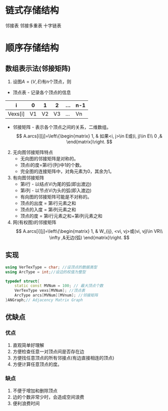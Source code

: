 
# 链式存储结构
邻接表
邻接多重表
十字链表
# 顺序存储结构
## 数组表示法(邻接矩阵)
1.  设图$A=(V,E)$有n个顶点，则
  - 顶点表 - 记录各个顶点的信息

| i         | 0   | 1   | 2   | …   | n-1 |
|-----------|-----|-----|-----|-----|-----|
| Vexs[i] | V1  | V2  | V3  | …   | Vn  |

- 邻接矩阵 - 表示各个顶点之间的关系，二维数组。
$$
A.arcs[i][j]=\left\{\begin{matrix}
1,  & 如果<i, j>\in E或(i, j)\in E\\
 0 ,&
\end{matrix}\right.
$$

2.  无向图邻接矩阵特点
    - 无向图的邻接矩阵是对称的。
    - 顶点i的度=第i行(列)中1的个数。
    - 完全图的连接矩阵中，对角元素为0，其余为1。
3.  有向图邻接矩阵
    - 第i行 - 以结点Vi为尾的弧(即出渡边)
    - 第i列 - 以节点Vi为头的弧(即入渡边)
    - 有向图的邻接矩阵可能是不对称的。
    - 顶点的出度 = 第i行元素之和
    - 顶点的入度 = 第i列元素之和
    - 顶点的度 = 第i行元素之和+第i列元素之和
4.  网(有权图)的邻接矩阵
$$
A.arcs[i][j]=\left\{\begin{matrix}
1,  & W_{ij}, <vi, vj>或(vi, vj)\in VR\\
 \infty ,&无边(弧)
\end{matrix}\right.
$$

## 实现
```c++
using VerTexType = char; //设顶点的数据类型
using ArcType = int;//设边的权值为整型

typedef struct{
    static const MVNum = 100; // 最大顶点个数
    VerTexType vexs[MVNum]; //顶点表
    ArcType arcs[MVNum][MVnum]; //邻接矩阵
}ANGraph;// Adjacency Matrix Graph
```

## 优缺点

### 优点

1. 直观简单好理解
2. 方便检查任意一对顶点间是否存在边
3. 方便找任意顶点的所有邻接点(有边直接相连的顶点)
4. 方便计算任意顶点的度。

### 缺点

1. 不便于增加和删除顶点
2. 边的个数非常少时，会造成空间浪费
3. 便利浪费时间

